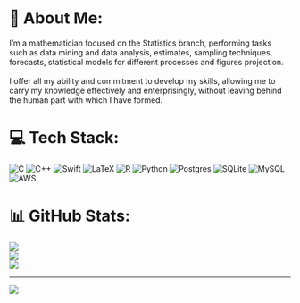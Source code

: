 # 💫 About Me:
I’m a mathematician focused on the Statistics branch, performing tasks such as data mining and data analysis, estimates, sampling techniques, forecasts, statistical models for different processes and figures projection. <br><br>I offer all my ability and commitment to develop my skills, allowing me to carry my knowledge effectively and enterprisingly, without leaving behind the human part with which I have formed.


# 💻 Tech Stack:
![C](https://img.shields.io/badge/c-%2300599C.svg?style=for-the-badge&logo=c&logoColor=white) ![C++](https://img.shields.io/badge/c++-%2300599C.svg?style=for-the-badge&logo=c%2B%2B&logoColor=white) ![Swift](https://img.shields.io/badge/swift-F54A2A?style=for-the-badge&logo=swift&logoColor=white) ![LaTeX](https://img.shields.io/badge/latex-%23008080.svg?style=for-the-badge&logo=latex&logoColor=white) ![R](https://img.shields.io/badge/r-%23276DC3.svg?style=for-the-badge&logo=r&logoColor=white) ![Python](https://img.shields.io/badge/python-3670A0?style=for-the-badge&logo=python&logoColor=ffdd54) ![Postgres](https://img.shields.io/badge/postgres-%23316192.svg?style=for-the-badge&logo=postgresql&logoColor=white) ![SQLite](https://img.shields.io/badge/sqlite-%2307405e.svg?style=for-the-badge&logo=sqlite&logoColor=white) ![MySQL](https://img.shields.io/badge/mysql-%2300000f.svg?style=for-the-badge&logo=mysql&logoColor=white) ![AWS](https://img.shields.io/badge/AWS-%23FF9900.svg?style=for-the-badge&logo=amazon-aws&logoColor=white)
# 📊 GitHub Stats:
![](https://github-readme-stats.vercel.app/api?username=AbrahamMuro&theme=default&hide_border=true&include_all_commits=false&count_private=false)<br/>
![](https://github-readme-streak-stats.herokuapp.com/?user=AbrahamMuro&theme=default&hide_border=true)<br/>
![](https://github-readme-stats.vercel.app/api/top-langs/?username=AbrahamMuro&theme=default&hide_border=true&include_all_commits=false&count_private=false&layout=compact)

---
[![](https://visitcount.itsvg.in/api?id=AbrahamMuro&icon=0&color=0)](https://visitcount.itsvg.in)
